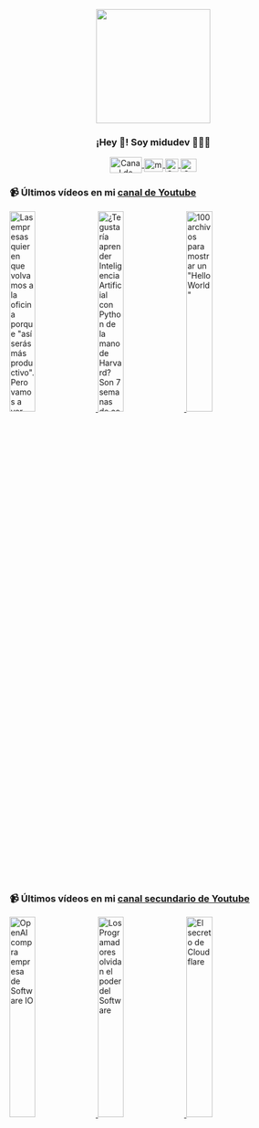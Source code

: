 <p align="center" width="300">
   <img align="center" width="200" src="https://user-images.githubusercontent.com/1561955/106762302-fda9de00-6635-11eb-99be-3ef744e60c0e.png" />
   <h3 align="center">¡Hey 👋! Soy midudev 👨🏻‍💻</h3>
</p>

<p align="center">
   <a href="https://twitch.tv/midudev" target="blank">
    <img align="center" src="https://upload.wikimedia.org/wikipedia/commons/c/ce/Twitch_logo_2019.svg" alt="Canal de Twitch de midudev" height="28px" width="56px" />
  </a>
  <span style="width: 8px;"> </span>
   <a href="https://youtube.com/midudev" target="blank">
    <img align="center" src="https://upload.wikimedia.org/wikipedia/commons/0/09/YouTube_full-color_icon_%282017%29.svg" alt="midudev" height="23px" width="33px" />
  </a>
  <span style="width: 8px;"> </span>
  <a href="https://instagram.com/midu.dev" target="blank">
    <img align="center" src="https://upload.wikimedia.org/wikipedia/commons/e/e7/Instagram_logo_2016.svg" alt="Canal de Instagram de midu.dev" height="23px" width="23px" />
  </a>
  <span style="width: 8px;"> </span>
  <a href="https://twitter.com/midudev" target="blank">
    <img align="center" src="https://upload.wikimedia.org/wikipedia/commons/thumb/6/6f/Logo_of_Twitter.svg/2491px-Logo_of_Twitter.svg.png" alt="Canal de Twitter de midudev" height="23px" width="28px" />
  </a>
</p>

### 📹 Últimos vídeos en mi [canal de Youtube](https://youtube.com/midudev?sub_confirmation=1)

<a href='https://youtu.be/1CK29S-AuBU' target='_blank'>
  <img width='30%' src='https://img.youtube.com/vi/1CK29S-AuBU/mqdefault.jpg' alt='Las empresas quieren que volvamos a la oficina porque "así serás más productivo".  Pero vamos a ver.' />
</a>
<a href='https://youtu.be/5EPT__34j6U' target='_blank'>
  <img width='30%' src='https://img.youtube.com/vi/5EPT__34j6U/mqdefault.jpg' alt='¿Te gustaría aprender Inteligencia Artificial con Python de la mano de Harvard?  Son 7 semanas de co' />
</a>
<a href='https://youtu.be/krU5XDAZ9fk' target='_blank'>
  <img width='30%' src='https://img.youtube.com/vi/krU5XDAZ9fk/mqdefault.jpg' alt='100 archivos para mostrar un "Hello World"' />
</a>

### 📹 Últimos vídeos en mi [canal secundario de Youtube](https://youtube.com/midulive?sub_confirmation=1)

<a href='https://youtu.be/iR_bX79iBzQ' target='_blank'>
  <img width='30%' src='https://img.youtube.com/vi/iR_bX79iBzQ/mqdefault.jpg' alt='OpenAI compra empresa de Software IO' />
</a>
<a href='https://youtu.be/aZK0Q-6KAts' target='_blank'>
  <img width='30%' src='https://img.youtube.com/vi/aZK0Q-6KAts/mqdefault.jpg' alt='Los Programadores olvidan el poder del Software' />
</a>
<a href='https://youtu.be/7Um55iGqNUA' target='_blank'>
  <img width='30%' src='https://img.youtube.com/vi/7Um55iGqNUA/mqdefault.jpg' alt='El secreto de Cloudflare' />
</a>